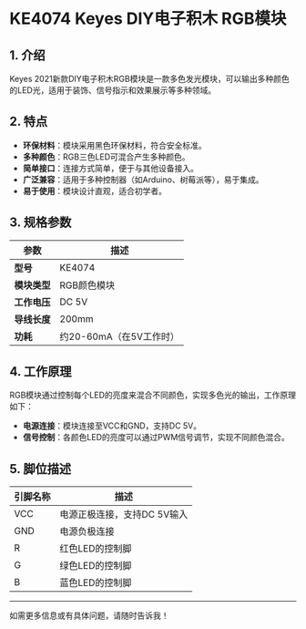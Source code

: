 
# KE4074 Keyes DIY电子积木 RGB模块

## 1. 介绍

Keyes 2021新款DIY电子积木RGB模块是一款多色发光模块，可以输出多种颜色的LED光，适用于装饰、信号指示和效果展示等多种领域。

## 2. 特点

- **环保材料**：模块采用黑色环保材料，符合安全标准。
- **多种颜色**：RGB三色LED可混合产生多种颜色。
- **简单接口**：连接方式简单，便于与其他设备接入。
- **广泛兼容**：适用于多种控制器（如Arduino、树莓派等），易于集成。
- **易于使用**：模块设计直观，适合初学者。

## 3. 规格参数

| 参数          | 描述                     |
|---------------|-------------------------|
| **型号**      | KE4074                  |
| **模块类型**  | RGB颜色模块             |
| **工作电压**  | DC 5V                   |
| **导线长度**  | 200mm                   |
| **功耗**      | 约20-60mA（在5V工作时）  |

## 4. 工作原理

RGB模块通过控制每个LED的亮度来混合不同颜色，实现多色光的输出，工作原理如下：

- **电源连接**：模块连接至VCC和GND，支持DC 5V。
- **信号控制**：各颜色LED的亮度可以通过PWM信号调节，实现不同颜色混合。

## 5. 脚位描述

| 引脚名称 | 描述                             |
|----------|----------------------------------|
| VCC      | 电源正极连接，支持DC 5V输入    |
| GND      | 电源负极连接                     |
| R        | 红色LED的控制脚                 |
| G        | 绿色LED的控制脚                 |
| B        | 蓝色LED的控制脚                 |

---

如需更多信息或有具体问题，请随时告诉我！
